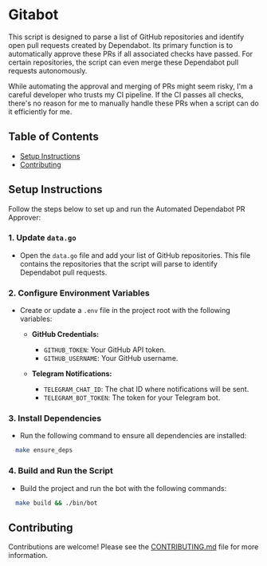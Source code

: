 # Gitabot

This script is designed to parse a list of GitHub repositories and identify open pull requests created by Dependabot. Its primary function is to automatically approve these PRs if all associated checks have passed. For certain repositories, the script can even merge these Dependabot pull requests autonomously.

While automating the approval and merging of PRs might seem risky, I'm a careful developer who trusts my CI pipeline. If the CI passes all checks, there's no reason for me to manually handle these PRs when a script can do it efficiently for me.

## Table of Contents

- [Setup Instructions](#setup-instructions)
- [Contributing](#contributing)

## Setup Instructions

Follow the steps below to set up and run the Automated Dependabot PR Approver:

### 1. Update `data.go`

- Open the `data.go` file and add your list of GitHub repositories. This file contains the repositories that the script will parse to identify Dependabot pull requests.

### 2. Configure Environment Variables

- Create or update a `.env` file in the project root with the following variables:

  - **GitHub Credentials:**

    - `GITHUB_TOKEN`: Your GitHub API token.
    - `GITHUB_USERNAME`: Your GitHub username.

  - **Telegram Notifications:**

    - `TELEGRAM_CHAT_ID`: The chat ID where notifications will be sent.
    - `TELEGRAM_BOT_TOKEN`: The token for your Telegram bot.

### 3. Install Dependencies

- Run the following command to ensure all dependencies are installed:

```sh
  make ensure_deps
```

### 4. Build and Run the Script

- Build the project and run the bot with the following commands:

```sh
  make build && ./bin/bot
```

## Contributing

Contributions are welcome! Please see the [CONTRIBUTING.md](./CONTRIBUTING.md) file for more information.
